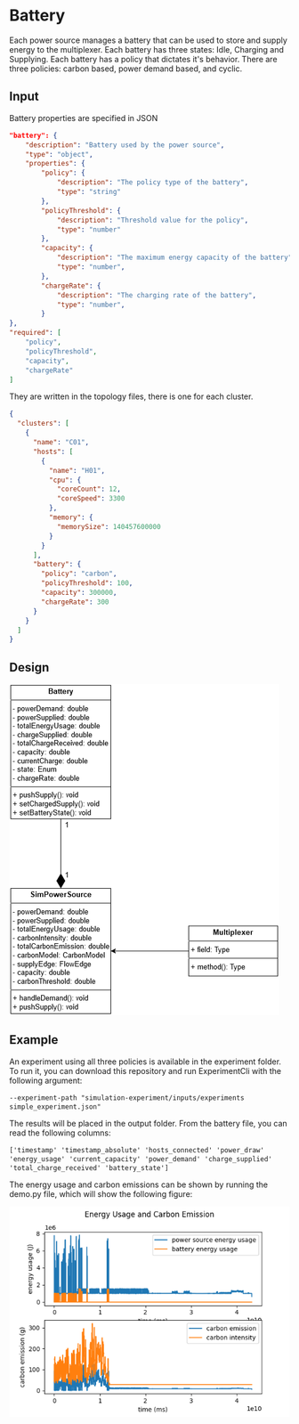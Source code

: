 # Battery

Each power source manages a battery that can be used to store and supply energy to the multiplexer. Each battery has three states: Idle, Charging and Supplying. Each battery has a policy that dictates it's behavior. There are three policies: carbon based, power demand based, and cyclic.

## Input
Battery properties are specified in JSON

```json
"battery": {
	"description": "Battery used by the power source",
	"type": "object",
	"properties": {
		"policy": {
			"description": "The policy type of the battery",
			"type": "string"
		},
		"policyThreshold": {
			"description": "Threshold value for the policy",
			"type": "number"
		},
		"capacity": {
			"description": "The maximum energy capacity of the battery",
			"type": "number",
		},
		"chargeRate": {
			"description": "The charging rate of the battery",
			"type": "number",
		}
},
"required": [
	"policy",
	"policyThreshold",
	"capacity",
	"chargeRate"
]
```
They are written in the topology files, there is one for each cluster.
```json
{
  "clusters": [
    {
      "name": "C01",
      "hosts": [
        {
          "name": "H01",
          "cpu": {
            "coreCount": 12,
            "coreSpeed": 3300
          },
          "memory": {
            "memorySize": 140457600000
          }
        }
      ],
      "battery": {
        "policy": "carbon",
        "policyThreshold": 100,
        "capacity": 300000,
        "chargeRate": 300
      }
    }
  ]
} 
```
## Design
![alt text](Battery_design.png "")

## Example
An experiment using all three policies is available in the experiment folder.  To run it, you can download this repository and run ExperimentCli with the following argument:

	--experiment-path "simulation-experiment/inputs/experiments simple_experiment.json"

The results will be placed in the output folder. From the battery file, you can read the following columns:

	['timestamp' 'timestamp_absolute' 'hosts_connected' 'power_draw'  'energy_usage' 'current_capacity' 'power_demand' 'charge_supplied'  'total_charge_received' 'battery_state']

The energy usage and carbon emissions can be shown by running the demo.py file, which will show the following figure:

![alt text](Results.png "")



